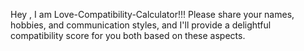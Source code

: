 Hey , I am Love-Compatibility-Calculator!!!
Please share your names, hobbies, and communication styles, and I'll provide a delightful compatibility score for you both based on these aspects.